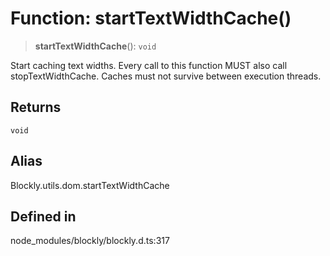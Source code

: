 # Function: startTextWidthCache()

> **startTextWidthCache**(): `void`

Start caching text widths. Every call to this function MUST also call
stopTextWidthCache. Caches must not survive between execution threads.

## Returns

`void`

## Alias

Blockly.utils.dom.startTextWidthCache

## Defined in

node_modules/blockly/blockly.d.ts:317
